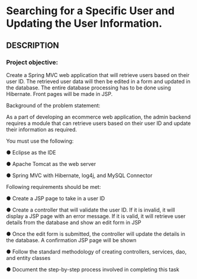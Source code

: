 # Searching for a Specific User and Updating the User Information.

## DESCRIPTION

### Project objective:

Create a Spring MVC web application that will retrieve users based on their user ID. The retrieved user data will then be edited in a form and updated in the database. The entire database processing has to be done using Hibernate. Front pages will be made in JSP.

Background of the problem statement:


As a part of developing an ecommerce web application, the admin backend requires a module that can retrieve users based on their user ID and update their information as required.


You must use the following:
 

● Eclipse as the IDE

● Apache Tomcat as the web server

● Spring MVC with Hibernate, log4j, and MySQL Connector


 

Following requirements should be met:

● Create a JSP page to take in a user ID

● Create a controller that will validate the user ID. If it is invalid, it will display a JSP page with an error message. If it is valid, it will retrieve user details from the database and show an edit form in JSP

● Once the edit form is submitted, the controller will update the details in the database. A confirmation JSP page will be shown

● Follow the standard methodology of creating controllers, services, dao, and entity classes

● Document the step-by-step process involved in completing this task

 

